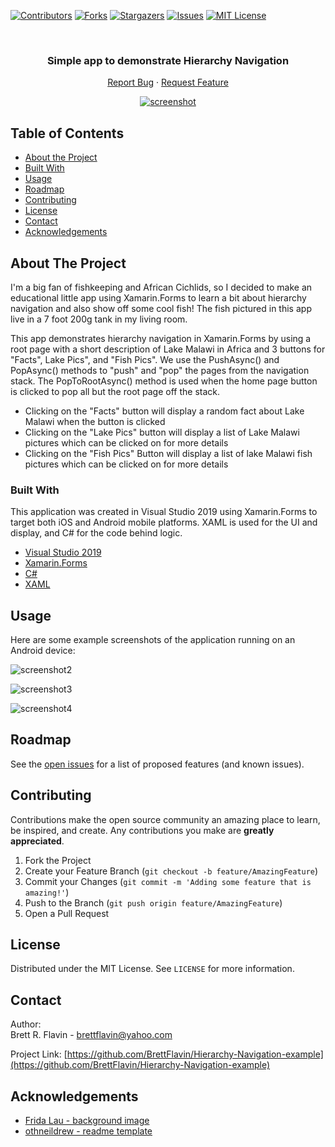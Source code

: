 <!--
*** Markdown "reference style" links used for readability.
*** Reference links are enclosed in brackets [ ] instead of parentheses ( ).
*** See the bottom of this document for the declaration of the reference variables
*** for contributors-url, forks-url, etc.
*** https://www.markdownguide.org/basic-syntax/#reference-style-links
-->


<!-- PROJECT SHIELDS -->
[![Contributors][contributors-shield]][contributors-url]
[![Forks][forks-shield]][forks-url]
[![Stargazers][stars-shield]][stars-url]
[![Issues][issues-shield]][issues-url]
[![MIT License][license-shield]][license-url]



<!-- PROJECT LOGO -->
<br />
 <h3 align="center">Simple app to demonstrate Hierarchy Navigation</h3>

  <p align="center">    
    <a href="https://github.com/BrettFlavin/Hierarchy-Navigation-example/issues">Report Bug</a>
    ·
    <a href="https://github.com/BrettFlavin/Hierarchy-Navigation-example/issues">Request Feature</a>
  </p>
  
<p align="center">
  <a href="https://github.com/BrettFlavin/Hierarchy-Navigation-example">
    <img src="https://github.com/BrettFlavin/Hierarchy-Navigation-example/blob/master/screenshot.gif" alt="screenshot">
  </a> 
</p>



<!-- TABLE OF CONTENTS -->
## Table of Contents

* [About the Project](#about-the-project)
* [Built With](#built-with)
* [Usage](#usage)
* [Roadmap](#roadmap)
* [Contributing](#contributing)
* [License](#license)
* [Contact](#contact)
* [Acknowledgements](#acknowledgements)



<!-- ABOUT THE PROJECT -->
## About The Project

I'm a big fan of fishkeeping and African Cichlids, so I decided to make an educational little app using Xamarin.Forms to learn a bit about hierarchy navigation and also show off some cool fish! The fish pictured in this app live in a 7 foot 200g tank in my living room.

This app demonstrates hierarchy navigation in Xamarin.Forms by using a root page with a short description of Lake Malawi in Africa and 3 buttons for "Facts", Lake Pics", and "Fish Pics". We use the PushAsync() and PopAsync() methods to "push" and "pop" the pages from the navigation stack. The PopToRootAsync() method is used when the home page button is clicked to pop all but the root page off the stack. 
* Clicking on the "Facts" button will display a random fact about Lake Malawi when the button is clicked
* Clicking on the "Lake Pics" button will display a list of Lake Malawi pictures which can be clicked on for more details 
* Clicking on the "Fish Pics" Button will display a list of lake Malawi fish pictures which can be clicked on for more details



<!-- BUILT WITH -->
### Built With

This application was created in Visual Studio 2019 using Xamarin.Forms to target both iOS and Android mobile platforms. XAML is used for the UI and display, and C# for the code behind logic.

* [Visual Studio 2019](https://visualstudio.microsoft.com/vs/)
* [Xamarin.Forms](https://docs.microsoft.com/en-us/xamarin/xamarin-forms/)
* [C#](https://docs.microsoft.com/en-us/dotnet/csharp/)
* [XAML](https://docs.microsoft.com/en-us/dotnet/desktop-wpf/fundamentals/xaml)



<!-- USAGE EXAMPLES -->
## Usage

Here are some example screenshots of the application running on an Android device:

![screenshot2](https://github.com/BrettFlavin/Hierarchy-Navigation-example/blob/master/screenshot2.PNG)



![screenshot3](https://github.com/BrettFlavin/Hierarchy-Navigation-example/blob/master/screenshot3.PNG)



![screenshot4](https://github.com/BrettFlavin/Hierarchy-Navigation-example/blob/master/screenshot4.PNG)



<!-- ROADMAP -->
## Roadmap

See the [open issues](https://github.com/BrettFlavin/Hierarchy-Navigation-example/issues) for a list of proposed features (and known issues).



<!-- CONTRIBUTING -->
## Contributing

Contributions make the open source community an amazing place to learn, be inspired, and create. Any contributions you make are **greatly appreciated**.

1. Fork the Project
2. Create your Feature Branch (`git checkout -b feature/AmazingFeature`)
3. Commit your Changes (`git commit -m 'Adding some feature that is amazing!'`)
4. Push to the Branch (`git push origin feature/AmazingFeature`)
5. Open a Pull Request



<!-- LICENSE -->
## License

Distributed under the MIT License. See `LICENSE` for more information.



<!-- CONTACT -->
## Contact

Author:
<br />
Brett R. Flavin - brettflavin@yahoo.com

Project Link: [https://github.com/BrettFlavin/Hierarchy-Navigation-example](https://github.com/BrettFlavin/Hierarchy-Navigation-example)



<!-- ACKNOWLEDGEMENTS -->
## Acknowledgements
* [Frida Lau - background image](https://unsplash.com/photos/0TLnj5q2oKA)
* [othneildrew - readme template](https://github.com/othneildrew/Best-README-Template)



<!-- MARKDOWN LINKS & IMAGES -->
<!-- https://www.markdownguide.org/basic-syntax/#reference-style-links -->
[contributors-shield]: https://img.shields.io/github/contributors/BrettFlavin/Hierarchy-Navigation-example?style=plastic
[contributors-url]: https://github.com/BrettFlavin/Hierarchy-Navigation-example/graphs/contributors
[forks-shield]: https://img.shields.io/github/forks/BrettFlavin/Hierarchy-Navigation-example?style=plastic
[forks-url]: https://github.com/BrettFlavin/Hierarchy-Navigation-example/network/members
[stars-shield]: https://img.shields.io/github/stars/BrettFlavin/Hierarchy-Navigation-example?style=plastic
[stars-url]: https://github.com/BrettFlavin/Hierarchy-Navigation-example/stargazers
[issues-shield]: https://img.shields.io/github/issues/BrettFlavin/Hierarchy-Navigation-example?style=plastic
[issues-url]: https://github.com/BrettFlavin/Hierarchy-Navigation-example/issues
[license-shield]: https://img.shields.io/github/license/BrettFlavin/Hierarchy-Navigation-example.svg?style=plastic
[license-url]: https://github.com/BrettFlavin/Hierarchy-Navigation-example/LICENSE.txt
